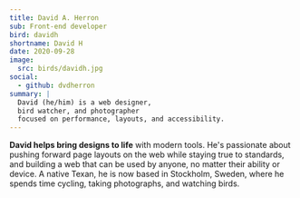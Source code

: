 ```yaml
---
title: David A. Herron
sub: Front-end developer
bird: davidh
shortname: David H
date: 2020-09-28
image:
  src: birds/davidh.jpg
social:
  - github: dvdherron
summary: |
  David (he/him) is a web designer,
  bird watcher, and photographer
  focused on performance, layouts, and accessibility.
---
```


**David helps bring designs to life** with modern tools. He's passionate about
pushing forward page layouts on the web while staying true to standards, and
building a web that can be used by anyone, no matter their ability or device. A
native Texan, he is now based in Stockholm, Sweden, where he spends time
cycling, taking photographs, and watching birds.
